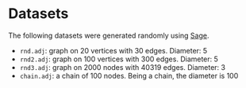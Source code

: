 Datasets
========

The following datasets were generated randomly using [Sage](http://www.sagemath.org/).

 - `rnd.adj`: graph on 20 vertices with 30 edges. Diameter: 5
 - `rnd2.adj`: graph on 100 vertices with 300 edges. Diameter: 5
 - `rnd3.adj`: graph on 2000 nodes with 40319 edges. Diameter: 3
 - `chain.adj`: a chain of 100 nodes. Being a chain, the diameter is 100

